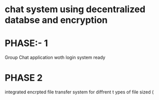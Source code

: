 # chat system using decentralized databse and encryption

# PHASE:- 1  
Group Chat application woth login system ready

# PHASE 2

integrated encrpted file transfer system for diffrent t ypes of file sized (
